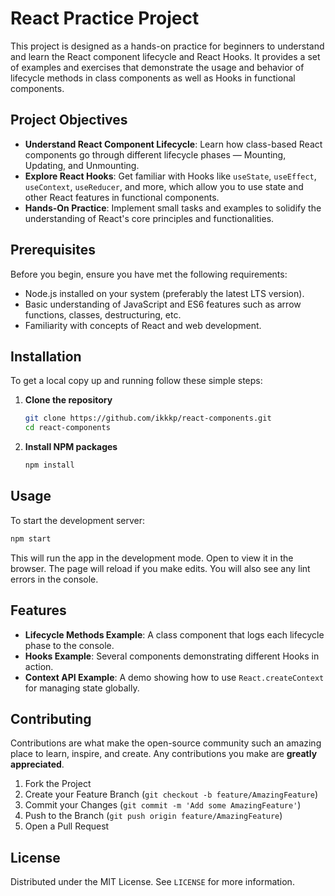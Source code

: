 # React Practice Project

This project is designed as a hands-on practice for beginners to understand and learn the React component lifecycle and React Hooks. It provides a set of examples and exercises that demonstrate the usage and behavior of lifecycle methods in class components as well as Hooks in functional components.

## Project Objectives

- **Understand React Component Lifecycle**: Learn how class-based React components go through different lifecycle phases — Mounting, Updating, and Unmounting.
- **Explore React Hooks**: Get familiar with Hooks like `useState`, `useEffect`, `useContext`, `useReducer`, and more, which allow you to use state and other React features in functional components.
- **Hands-On Practice**: Implement small tasks and examples to solidify the understanding of React's core principles and functionalities.

## Prerequisites

Before you begin, ensure you have met the following requirements:
- Node.js installed on your system (preferably the latest LTS version).
- Basic understanding of JavaScript and ES6 features such as arrow functions, classes, destructuring, etc.
- Familiarity with concepts of React and web development.

## Installation

To get a local copy up and running follow these simple steps:

1. **Clone the repository**
   ```bash
   git clone https://github.com/ikkkp/react-components.git
   cd react-components
   ```

2. **Install NPM packages**
   ```bash
   npm install
   ```

## Usage

To start the development server:

```bash
npm start
```

This will run the app in the development mode. Open to view it in the browser. The page will reload if you make edits. You will also see any lint errors in the console.

## Features

- **Lifecycle Methods Example**: A class component that logs each lifecycle phase to the console.
- **Hooks Example**: Several components demonstrating different Hooks in action.
- **Context API Example**: A demo showing how to use `React.createContext` for managing state globally.

## Contributing

Contributions are what make the open-source community such an amazing place to learn, inspire, and create. Any contributions you make are **greatly appreciated**.

1. Fork the Project
2. Create your Feature Branch (`git checkout -b feature/AmazingFeature`)
3. Commit your Changes (`git commit -m 'Add some AmazingFeature'`)
4. Push to the Branch (`git push origin feature/AmazingFeature`)
5. Open a Pull Request

## License

Distributed under the MIT License. See `LICENSE` for more information.
